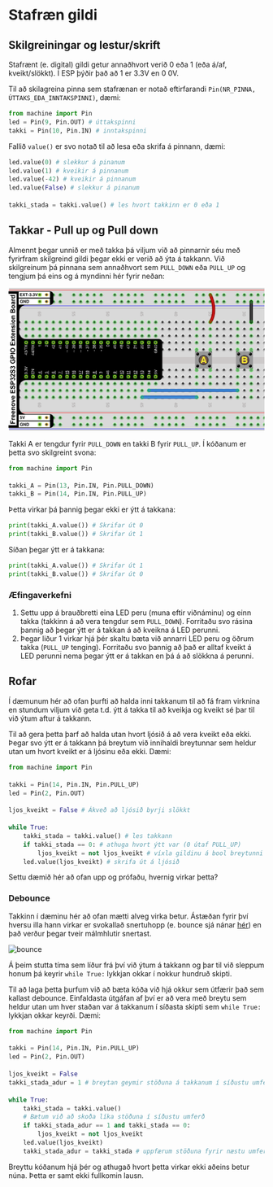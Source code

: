# Stafræn gildi

## Skilgreiningar og lestur/skrift

Stafrænt (e. digital) gildi getur annaðhvort verið 0 eða 1 (eða á/af, kveikt/slökkt). Í ESP þýðir það að 1 er 3.3V en 0 0V.

Til að skilagreina pinna sem stafrænan er notað eftirfarandi `Pin(NR_PINNA, ÚTTAKS_EÐA_INNTAKSPINNI)`, dæmi: 

```python
from machine import Pin
led = Pin(9, Pin.OUT) # úttakspinni
takki = Pin(10, Pin.IN) # inntakspinni
```

Fallið `value()` er svo notað til að lesa eða skrifa á pinnann, dæmi:

```python
led.value(0) # slekkur á pinanum
led.value(1) # kveikir á pinnanum
led.value(-42) # kveikir á pinnanum
led.value(False) # slekkur á pinanum

takki_stada = takki.value() # les hvort takkinn er 0 eða 1
```

## Takkar - Pull up og Pull down

Almennt þegar unnið er með takka þá viljum við að pinnarnir séu með fyrirfram skilgreind gildi þegar ekki er verið að ýta á takkann. Við skilgreinum þá pinnana sem annaðhvort sem `PULL_DOWN` eða `PULL_UP` og tengjum þá eins og á myndinni hér fyrir neðan:

![pullup_pulldown](../myndir/pullup_pulldown.png)

Takki A er tengdur fyrir `PULL_DOWN` en takki B fyrir `PULL_UP`. Í kóðanum er þetta svo skilgreint svona:

```python
from machine import Pin

takki_A = Pin(13, Pin.IN, Pin.PULL_DOWN)
takki_B = Pin(14, Pin.IN, Pin.PULL_UP)
```

Þetta virkar þá þannig þegar ekki er ýtt á takkana:

```python
print(takki_A.value()) # Skrifar út 0
print(takki_B.value()) # Skrifar út 1
```

Síðan þegar ýtt er á takkana:

```python
print(takki_A.value()) # Skrifar út 1
print(takki_B.value()) # Skrifar út 0
```

### Æfingaverkefni

1. Settu upp á brauðbretti eina LED peru (muna eftir viðnáminu) og einn takka (takkinn á að vera tengdur sem `PULL_DOWN`). Forritaðu svo rásina þannig að þegar ýtt er á takkan á að kveikna á LED perunni. 
2. Þegar liður 1 virkar hjá þér skaltu bæta við annarri LED peru og öðrum takka (`PULL_UP` tenging). Forritaðu svo þannig að það er alltaf kveikt á LED perunni nema þegar ýtt er á takkan en þá á að slökkna á perunni.

## Rofar

Í dæmunum hér að ofan þurfti að halda inni takkanum til að fá fram virknina en stundum viljum við geta t.d. ýtt á takka til að kveikja og kveikt sé þar til við ýtum aftur á takkann.

Til að gera þetta þarf að halda utan hvort ljósið á að vera kveikt eða ekki. Þegar svo ýtt er á takkann þá breytum við innihaldi breytunnar sem heldur utan um hvort kveikt er á ljósinu eða ekki. Dæmi:

```python
from machine import Pin

takki = Pin(14, Pin.IN, Pin.PULL_UP)
led = Pin(2, Pin.OUT)

ljos_kveikt = False # Ákveð að ljósið byrji slökkt

while True:
    takki_stada = takki.value() # les takkann
    if takki_stada == 0: # athuga hvort ýtt var (0 útaf PULL_UP)
        ljos_kveikt = not ljos_kveikt # víxla gildinu á bool breytunni
    led.value(ljos_kveikt) # skrifa út á ljósið
```

Settu dæmið hér að ofan upp og prófaðu, hvernig virkar þetta?

### Debounce

Takkinn í dæminu hér að ofan mætti alveg virka betur. Ástæðan fyrir því hversu illa hann virkar er svokallað snertuhopp (e. bounce sjá nánar [hér](https://en.wikipedia.org/wiki/Switch#Contact_bounce)) en það verður þegar tveir málmhlutir snertast.

![bounce](https://upload.wikimedia.org/wikipedia/commons/a/ac/Bouncy_Switch.png)

Á þeim stutta tíma sem líður frá því við ýtum á takkann og þar til við sleppum honum þá keyrir `while True:` lykkjan okkar í nokkur hundruð skipti.

Til að laga þetta þurfum við að bæta kóða við hjá okkur sem útfærir það sem kallast debounce. Einfaldasta útgáfan af því er að vera með breytu sem heldur utan um hver staðan var á takkanum í síðasta skipti sem `while True:` lykkjan okkar keyrði. Dæmi:

```python
from machine import Pin

takki = Pin(14, Pin.IN, Pin.PULL_UP)
led = Pin(2, Pin.OUT)

ljos_kveikt = False
takki_stada_adur = 1 # breytan geymir stöðuna á takkanum í síðustu umferð

while True:
    takki_stada = takki.value()
    # Bætum við að skoða líka stöðuna í síðustu umferð 
    if takki_stada_adur == 1 and takki_stada == 0:
        ljos_kveikt = not ljos_kveikt
    led.value(ljos_kveikt)
    takki_stada_adur = takki_stada # uppfærum stöðuna fyrir næstu umferð
```

Breyttu kóðanum hjá þér og athugað hvort þetta virkar ekki aðeins betur núna. Þetta er samt ekki fullkomin lausn.